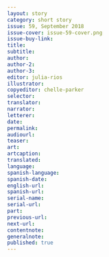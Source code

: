 ```yaml
---
layout: story
category: short story
issue: 59, September 2018
issue-cover: issue-59-cover.png
issue-buy-link:
title:
subtitle:
author:
author-2:
author-3:
editor: julia-rios
illustrator:
copyeditor: chelle-parker
selector:
translator:
narrator:
letterer:
date:
permalink:
audiourl:
teaser:
art:
artcaption:
translated:
language:
spanish-language:
spanish-date:
english-url:
spanish-url:
serial-name:
serial-url:
part:
previous-url:
next-url:
contentnote:
generalnote:
published: true
---
```

